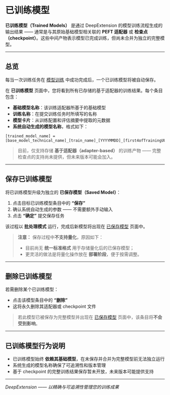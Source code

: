 
# 已训练模型

**已训练模型（Trained Models）** 是通过 DeepExtension 的模型训练流程生成的输出结果 —— 通常是与其原始基础模型相关联的 **PEFT 适配器** 或 **检查点（checkpoint）**。这些中间产物表示模型已完成训练，但尚未合并为独立的完整模型。

---

## 总览

每当一次训练任务在 [模型训练](model-training.zh.md) 中成功完成后，一个已训练模型将被自动保存。

在 **已训练模型** 页面中，您将看到所有已存储的基于适配器的训练结果。每个条目包含：

- **基础模型名称**：该训练适配器所基于的基础模型
- **训练名称**：在提交训练任务时所填写的名称
- **模型卡片**：从训练配置和评估摘要中提取的元数据
- **系统自动生成的模型名称**，格式如下：

```
[trained_model_name] = [base_model_technical_name]_[train_name]_[YYYYMMDD]_[first4ofTrainingUUID]
```

> 目前，仅支持存储 **基于适配器（adapter-based）** 的训练产物 —— 完整检查点的支持尚未提供，但未来版本可能会加入。

---

## 保存已训练模型

将已训练模型升级为独立的 **已保存模型（Saved Model）**：

1. 点击目标已训练模型条目中的 **“保存”**
2. 确认系统自动生成的参数 —— 不需要额外手动输入  
3. 点击 **“确定”** 提交保存任务

该过程以 **批处理模式** 运行，完成后新模型将出现在 [已保存模型](saved-models.zh.md) 页面中。

> **注意：** 保存过程中**不支持量化**，原因如下：
>
> - 目前尚无 **统一标准格式** 用于存储量化后的已保存模型；
> - 更灵活的做法是将量化操作放在 **部署阶段**，便于按需调整。

---

## 删除已训练模型

若需删除某个已训练模型：

- 点击该模型条目中的 **“删除”**
- 这将永久删除其适配器或 checkpoint 文件

> 若此模型已被保存为完整模型并出现在 [已保存模型](saved-models.zh.md) 页面中，该条目将**不会受到影响**。

---

## 已训练模型行为说明

- 已训练模型始终 **依赖其基础模型**，在未保存并合并为完整模型前无法独立运行
- 系统生成的模型名称确保了可追溯性和版本管理
- 基于 checkpoint 的完整训练结果保存暂未开放，未来版本可能提供支持

---

*DeepExtension —— 以精确与可追溯性管理您的训练成果*
